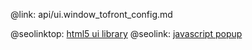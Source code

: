 @link: api/ui.window_tofront_config.md

@seolinktop: [html5 ui library](https://webix.com)
@seolink: [javascript popup](https://webix.com/widget/popup/)